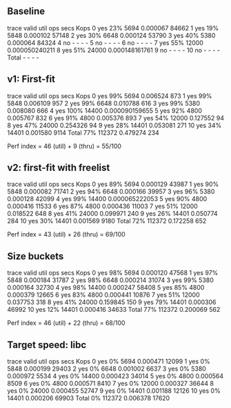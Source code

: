 ## Baseline
trace  valid  util     ops      secs  Kops
 0       yes   23%    5694  0.000067 84662
 1       yes   19%    5848  0.000102 57148
 2       yes   30%    6648  0.000124 53790
 3       yes   40%    5380  0.000064 84324
 4        no     -       -         -     -
 5        no     -       -         -     -
 6        no     -       -         -     -
 7       yes   55%   12000  0.000050240211
 8       yes   51%   24000  0.000148161761
 9        no     -       -         -     -
10        no     -       -         -     -
Total            -       -         -     -

## v1: First-fit
trace  valid  util     ops      secs  Kops
 0       yes   99%    5694  0.006524   873
 1       yes   99%    5848  0.006109   957
 2       yes   99%    6648  0.010788   616
 3       yes   99%    5380  0.008080   666
 4       yes  100%   14400  0.000090159655
 5       yes   92%    4800  0.005767   832
 6       yes   91%    4800  0.005376   893
 7       yes   54%   12000  0.127552    94
 8       yes   47%   24000  0.254326    94
 9       yes   28%   14401  0.053081   271
10       yes   34%   14401  0.001580  9114
Total          77%  112372  0.479274   234

Perf index = 46 (util) + 9 (thru) = 55/100

## v2: first-fit with freelist
trace  valid  util     ops      secs  Kops
 0       yes   89%    5694  0.000129 43987
 1       yes   90%    5848  0.000082 71741
 2       yes   94%    6648  0.000166 39957
 3       yes   96%    5380  0.000128 42099
 4       yes   99%   14400  0.000065222053
 5       yes   90%    4800  0.000416 11533
 6       yes   87%    4800  0.000436 11003
 7       yes   51%   12000  0.018522   648
 8       yes   41%   24000  0.099971   240
 9       yes   26%   14401  0.050774   284
10       yes   30%   14401  0.001569  9180
Total          72%  112372  0.172258   652

Perf index = 43 (util) + 26 (thru) = 69/100

## Size buckets
trace  valid  util     ops      secs  Kops
 0       yes   98%    5694  0.000120 47568
 1       yes   97%    5848  0.000184 31787
 2       yes   98%    6648  0.000214 31074
 3       yes   99%    5380  0.000164 32730
 4       yes   98%   14400  0.000247 58408
 5       yes   85%    4800  0.000379 12665
 6       yes   83%    4800  0.000441 10876
 7       yes   51%   12000  0.037753   318
 8       yes   41%   24000  0.159845   150
 9       yes   79%   14401  0.000306 46992
10       yes   12%   14401  0.000416 34633
Total          77%  112372  0.200069   562

Perf index = 46 (util) + 22 (thru) = 68/100

## Target speed: libc
trace  valid  util     ops      secs  Kops
 0       yes    0%    5694  0.000471 12099
 1       yes    0%    5848  0.000199 29403
 2       yes    0%    6648  0.001002  6637
 3       yes    0%    5380  0.000972  5534
 4       yes    0%   14400  0.000423 34014
 5       yes    0%    4800  0.000564  8509
 6       yes    0%    4800  0.000571  8410
 7       yes    0%   12000  0.000327 36644
 8       yes    0%   24000  0.000455 52747
 9       yes    0%   14401  0.001188 12126
10       yes    0%   14401  0.000206 69903
Total           0%  112372  0.006378 17620
